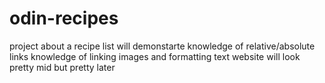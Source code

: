 # odin-recipes
project about a recipe list
will demonstarte knowledge of relative/absolute links
knowledge of linking images and formatting text
website will look pretty mid but pretty later